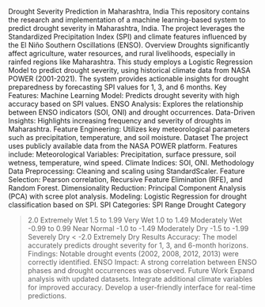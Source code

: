 Drought Severity Prediction in Maharashtra, India
This repository contains the research and implementation of a machine learning-based system to predict drought severity in Maharashtra, India. The project leverages the Standardized Precipitation Index (SPI) and climate features influenced by the El Niño Southern Oscillations (ENSO).
Overview
Droughts significantly affect agriculture, water resources, and rural livelihoods, especially in rainfed regions like Maharashtra. This study employs a Logistic Regression Model to predict drought severity, using historical climate data from NASA POWER (2001-2021). The system provides actionable insights for drought preparedness by forecasting SPI values for 1, 3, and 6 months.
Key Features:
Machine Learning Model: Predicts drought severity with high accuracy based on SPI values.
ENSO Analysis: Explores the relationship between ENSO indicators (SOI, ONI) and drought occurrences.
Data-Driven Insights: Highlights increasing frequency and severity of droughts in Maharashtra.
Feature Engineering: Utilizes key meteorological parameters such as precipitation, temperature, and soil moisture.
Dataset
The project uses publicly available data from the NASA POWER platform. Features include:
Meteorological Variables: Precipitation, surface pressure, soil wetness, temperature, wind speed.
Climate Indices: SOI, ONI.
Methodology
Data Preprocessing: Cleaning and scaling using StandardScaler.
Feature Selection: Pearson correlation, Recursive Feature Elimination (RFE), and Random Forest.
Dimensionality Reduction: Principal Component Analysis (PCA) with scree plot analysis.
Modeling: Logistic Regression for drought classification based on SPI.
SPI Categories:
SPI Range	Drought Category
> 2.0	Extremely Wet
1.5 to 1.99	Very Wet
1.0 to 1.49	Moderately Wet
-0.99 to 0.99	Near Normal
-1.0 to -1.49	Moderately Dry
-1.5 to -1.99	Severely Dry
< -2.0	Extremely Dry
Results
Accuracy: The model accurately predicts drought severity for 1, 3, and 6-month horizons.
Findings: Notable drought events (2002, 2008, 2012, 2013) were correctly identified.
ENSO Impact: A strong correlation between ENSO phases and drought occurrences was observed.
Future Work
Expand analysis with updated datasets.
Integrate additional climate variables for improved accuracy.
Develop a user-friendly interface for real-time predictions.
